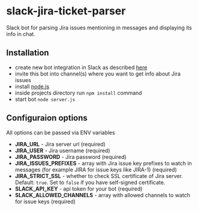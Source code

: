 # slack-jira-ticket-parser
Slack bot for parsing Jira issues mentioning in messages and displaying its info in chat.

## Installation
- create new bot integration in Slack as described [here](https://api.slack.com/bot-users)
- invite this bot into channel(s) where you want to get info about Jira issues
- install [node.js](https://nodejs.org/)
- inside projects directory run `npm install` command
- start bot `node server.js`

## Configuraion options
All options can be passed via ENV variables
 
- **JIRA_URL** - Jira server url (required)
- **JIRA_USER** - Jira username (required)
- **JIRA_PASSWORD** - Jira password (required)
- **JIRA_ISSUES_PREFIXES** - array with Jira issue key prefixes to watch in messages (for example JIRA for issue keys like JIRA-1) (required)
- **JIRA_STRICT_SSL** - whether to check SSL certificate of Jira server. Default: `true`. Set to `false` if you have self-signed certificate. 
- **SLACK_API_KEY** - api token for your bot (required)
- **SLACK_ALLOWED_CHANNELS** - array with allowed channels to watch for issue keys (required)